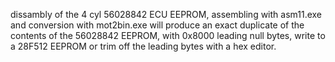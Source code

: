 
dissambly of the 4 cyl 56028842 ECU EEPROM, assembling with asm11.exe
and conversion with mot2bin.exe will produce an exact duplicate of the
contents of the 56028842 EEPROM, with 0x8000 leading null bytes, write 
to a 28F512 EEPROM or trim off the leading bytes with a hex editor.

